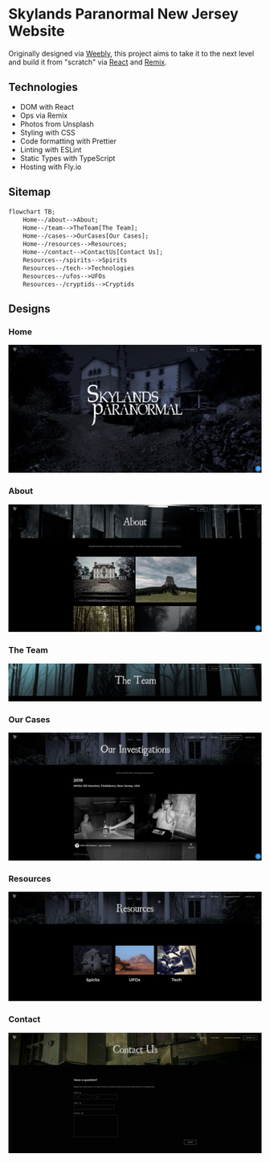 # Skylands Paranormal New Jersey Website

Originally designed via [Weebly](https://www.weebly.com/), this project aims to take it to the next level and build it from "scratch" via [React](https://reactjs.org/) and [Remix](https://github.com/remix-run/remix).

## Technologies

-   DOM with React
-   Ops via Remix
-   Photos from Unsplash
-   Styling with CSS
-   Code formatting with Prettier
-   Linting with ESLint
-   Static Types with TypeScript
-   Hosting with Fly.io

## Sitemap

```mermaid
flowchart TB;
	Home--/about-->About;
	Home--/team-->TheTeam[The Team];
	Home--/cases-->OurCases[Our Cases];
	Home--/resources-->Resources;
	Home--/contact-->ContactUs[Contact Us];
	Resources--/spirits-->Spirits
	Resources--/tech-->Technologies
	Resources--/ufos-->UFOs
	Resources--/cryptids-->Cryptids
```

## Designs

### Home

![home](./designs/home.png)

### About

![home](./designs/about.png)

### The Team

![home](./designs/team.png)

### Our Cases

![home](./designs/cases.png)

### Resources

![home](./designs/resources.png)

### Contact

![home](./designs/contact.png)
